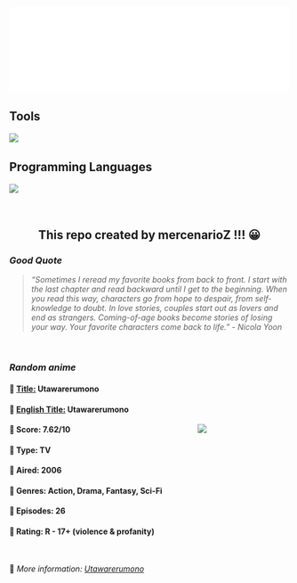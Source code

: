 
<img src="svg/nai.svg" />

<p>
  <h2>Tools</h2>
  <a href="https://skillicons.dev">
    <img src="https://skillicons.dev/icons?i=git,bash,vim,ubuntu,tensorflow,pytorch,docker,raspberrypi" />
  </a>

  <br />

  <h2>Programming Languages</h2>

  <a href="https://skillicons.dev">
    <img src="https://skillicons.dev/icons?i=python,c,cpp" />
  </a>
</p>

<br />

<h2 align="center">This repo created by mercenarioZ !!! 😀</h2>
<h3><i>Good Quote</i></h3>

<blockquote>
<i>
“Sometimes I reread my favorite books from back to front. I start with the last chapter and read backward until I get to the beginning. When you read this way, characters go from hope to despair, from self-knowledge to doubt. In love stories, couples start out as lovers and end as strangers. Coming-of-age books become stories of losing your way. Your favorite characters come back to life.” - Nicola Yoon
</i>
</blockquote>

<br />

<h3><i>Random anime</i></h3>

<h4>
  <strong>🥭 <u>Title:</u></strong> Utawarerumono
</h4>

<h4>🌿 <u>English Title:</u> Utawarerumono</h4>

<img align="right" width="165" src=https://cdn.myanimelist.net/images/anime/1119/118609.jpg />

<h4>🌱 Score: 7.62/10</h4>

<h4>🌲 Type: TV</h4>

<h4>🌴 Aired: 2006</h4>

<h4>🌵 Genres: Action, Drama, Fantasy, Sci-Fi</h4>

<h4>🥑 Episodes: 26</h4>

<h4>🍏 Rating: R - 17+ (violence & profanity)</h4>

<br />

🍂 *More information: [Utawarerumono](https://myanimelist.net/anime/856/Utawarerumono)*
    